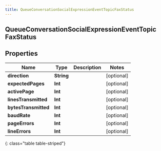 ```yaml
---
title: QueueConversationSocialExpressionEventTopicFaxStatus
---
```

## QueueConversationSocialExpressionEventTopicFaxStatus

## Properties

|Name | Type | Description | Notes|
|------------ | ------------- | ------------- | -------------|
| **direction** | **String** |  | [optional] |
| **expectedPages** | **Int** |  | [optional] |
| **activePage** | **Int** |  | [optional] |
| **linesTransmitted** | **Int** |  | [optional] |
| **bytesTransmitted** | **Int** |  | [optional] |
| **baudRate** | **Int** |  | [optional] |
| **pageErrors** | **Int** |  | [optional] |
| **lineErrors** | **Int** |  | [optional] |
{: class="table table-striped"}


